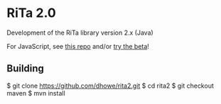# RiTa 2.0
Development of the RiTa library version 2.x (Java)

For JavaScript, see [this repo](https://github.com/dhowe/rita2js) and/or [try the beta](https://github.com/dhowe/rita2js#installation)!


## Building

$ git clone https://github.com/dhowe/rita2.git
$ cd rita2
$ git checkout maven
$ mvn install
